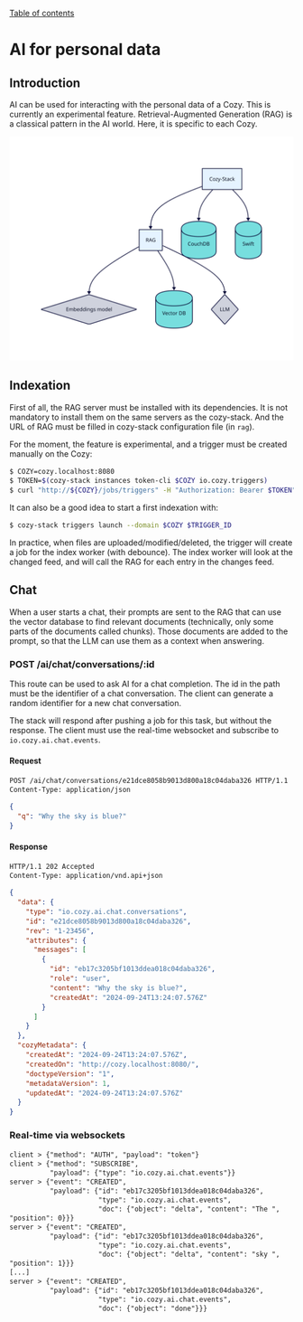 [Table of contents](README.md#table-of-contents)

# AI for personal data

## Introduction

AI can be used for interacting with the personal data of a Cozy. This is
currently an experimental feature. Retrieval-Augmented Generation (RAG) is
a classical pattern in the AI world. Here, it is specific to each Cozy.

![Architecture with a RAG server](diagrams/ai.svg)

## Indexation

First of all, the RAG server must be installed with its dependencies. It is
not mandatory to install them on the same servers as the cozy-stack. And the
URL of RAG must be filled in cozy-stack configuration file (in `rag`).

For the moment, the feature is experimental, and a trigger must be created
manually on the Cozy:

```sh
$ COZY=cozy.localhost:8080
$ TOKEN=$(cozy-stack instances token-cli $COZY io.cozy.triggers)
$ curl "http://${COZY}/jobs/triggers" -H "Authorization: Bearer $TOKEN" -d '{ "data": { "attributes": { "type": "@event", "arguments": "io.cozy.files", "debounce": "1m", "worker": "rag-index", "message": {"doctype": "io.cozy.files"} } } }'
```

It can also be a good idea to start a first indexation with:

```sh
$ cozy-stack triggers launch --domain $COZY $TRIGGER_ID
```

In practice, when files are uploaded/modified/deleted, the trigger will create
a job for the index worker (with debounce). The index worker will look at the
changed feed, and will call the RAG for each entry in the changes feed.

## Chat

When a user starts a chat, their prompts are sent to the RAG that can use the
vector database to find relevant documents (technically, only some parts of
the documents called chunks). Those documents are added to the prompt, so
that the LLM can use them as a context when answering.

### POST /ai/chat/conversations/:id

This route can be used to ask AI for a chat completion. The id in the path
must be the identifier of a chat conversation. The client can generate a random
identifier for a new chat conversation.

The stack will respond after pushing a job for this task, but without the
response. The client must use the real-time websocket and subscribe to
`io.cozy.ai.chat.events`.

#### Request

```http
POST /ai/chat/conversations/e21dce8058b9013d800a18c04daba326 HTTP/1.1
Content-Type: application/json
```

```json
{
  "q": "Why the sky is blue?"
}
```

#### Response

```http
HTTP/1.1 202 Accepted
Content-Type: application/vnd.api+json
```

```json
{
  "data": {
    "type": "io.cozy.ai.chat.conversations",
    "id": "e21dce8058b9013d800a18c04daba326",
    "rev": "1-23456",
    "attributes": {
      "messages": [
        {
          "id": "eb17c3205bf1013ddea018c04daba326",
          "role": "user",
          "content": "Why the sky is blue?",
          "createdAt": "2024-09-24T13:24:07.576Z"
        }
      ]
    }
  },
  "cozyMetadata": {
    "createdAt": "2024-09-24T13:24:07.576Z",
    "createdOn": "http://cozy.localhost:8080/",
    "doctypeVersion": "1",
    "metadataVersion": 1,
    "updatedAt": "2024-09-24T13:24:07.576Z"
  }
}
```

### Real-time via websockets

```
client > {"method": "AUTH", "payload": "token"}
client > {"method": "SUBSCRIBE",
          "payload": {"type": "io.cozy.ai.chat.events"}}
server > {"event": "CREATED",
          "payload": {"id": "eb17c3205bf1013ddea018c04daba326",
                      "type": "io.cozy.ai.chat.events",
                      "doc": {"object": "delta", "content": "The ", "position": 0}}}
server > {"event": "CREATED",
          "payload": {"id": "eb17c3205bf1013ddea018c04daba326",
                      "type": "io.cozy.ai.chat.events",
                      "doc": {"object": "delta", "content": "sky ", "position": 1}}}
[...]
server > {"event": "CREATED",
          "payload": {"id": "eb17c3205bf1013ddea018c04daba326",
                      "type": "io.cozy.ai.chat.events",
                      "doc": {"object": "done"}}}
```

